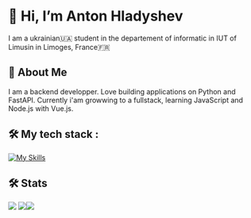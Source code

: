# 👋 Hi, I’m Anton Hladyshev

I am a ukrainian🇺🇦 student  in the departement of informatic in IUT of Limusin in Limoges, France🇫🇷

## 🚀 About Me
I am a backend developper. Love building applications on Python and FastAPI. Currently i'am growwing to a fullstack, learning JavaScript and Node.js with Vue.js.

## **🛠 My tech stack :**
[![My Skills](https://skillicons.dev/icons?i=python,js,html,css)](https://skillicons.dev)

## 🛠 Stats 

![](http://github-profile-summary-cards.vercel.app/api/cards/repos-per-language?username=Anton-Hladyshev&theme=2077) ![](http://github-profile-summary-cards.vercel.app/api/cards/stats?username=Anton-Hladyshev&theme=2077)![](http://github-profile-summary-cards.vercel.app/api/cards/profile-details?username=Anton-Hladyshev&theme=2077)
